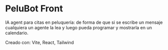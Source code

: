 # PeluBot Front

IA agent para citas en peluquería: de forma de que si se escribe un mensaje cualquiera un agente la lea y luego pueda programar y mostrarla en un calendario.

Creado con: Vite, React, Tailwind
